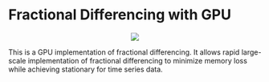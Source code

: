 # Fractional Differencing with GPU

<p align="center">
	<img src="https://img.shields.io/badge/license-MIT-blue.svg"/>
</p>

This is a GPU implementation of fractional differencing. It allows rapid large-scale implementation of fractional differencing to minimize memory loss while achieving stationary for time series data.

